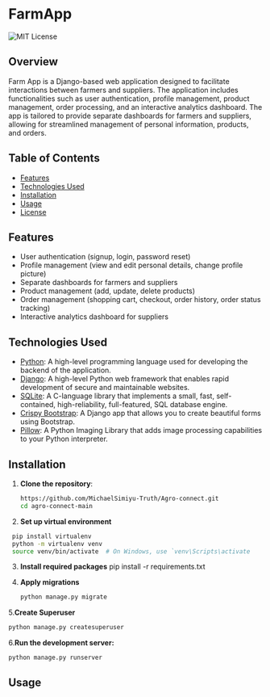 # **FarmApp**

![MIT License](https://img.shields.io/badge/License-MIT-blue.svg)

## Overview

Farm App is a Django-based web application designed to facilitate interactions between farmers and suppliers. The application includes functionalities such as user authentication, profile management, product management, order processing, and an interactive analytics dashboard. The app is tailored to provide separate dashboards for farmers and suppliers, allowing for streamlined management of personal information, products, and orders.

## Table of Contents

- [Features](#features)
- [Technologies Used](#technologies-used)
- [Installation](#installation)
- [Usage](#usage)
- [License](#license)

## Features

- User authentication (signup, login, password reset)
- Profile management (view and edit personal details, change profile picture)
- Separate dashboards for farmers and suppliers
- Product management (add, update, delete products)
- Order management (shopping cart, checkout, order history, order status tracking)
- Interactive analytics dashboard for suppliers

## Technologies Used
- [Python](https://www.python.org/): A high-level programming language used for developing the backend of the application.
- [Django](https://www.djangoproject.com/): A high-level Python web framework that enables rapid development of secure and maintainable websites.
- [SQLite](https://www.sqlite.org/): A C-language library that implements a small, fast, self-contained, high-reliability, full-featured, SQL database engine.
- [Crispy Bootstrap](https://django-crispy-forms.readthedocs.io/en/latest/): A Django app that allows you to create beautiful forms using Bootstrap.
- [Pillow](https://python-pillow.org/): A Python Imaging Library that adds image processing capabilities to your Python interpreter.

## Installation

1. **Clone the repository**:
   ```bash
   https://github.com/MichaelSimiyu-Truth/Agro-connect.git
   cd agro-connect-main
   ```
2. **Set up virtual environment**
  ```bash
   pip install virtualenv
   python -m virtualenv venv
   source venv/bin/activate  # On Windows, use `venv\Scripts\activate
   ```
3. **Install required packages**
   pip install -r requirements.txt
   
4. **Apply migrations**
   ```bash
   python manage.py migrate
   ```
5.**Create Superuser**
   ```bash
   python manage.py createsuperuser
   ```
6.**Run the development server:**
  ```bash
  python manage.py runserver
  ```

## Usage




